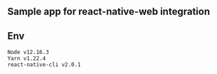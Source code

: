 ## Sample app for react-native-web integration


## Env

```
Node v12.16.3
Yarn v1.22.4
react-native-cli v2.0.1
```
